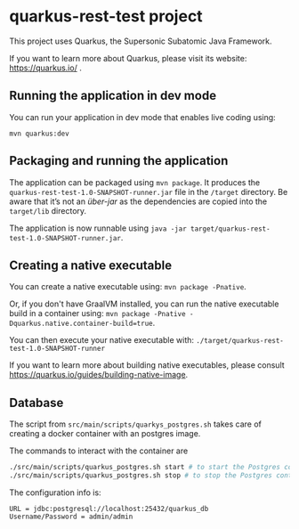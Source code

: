 # quarkus-rest-test project

This project uses Quarkus, the Supersonic Subatomic Java Framework.

If you want to learn more about Quarkus, please visit its website: https://quarkus.io/ .

## Running the application in dev mode

You can run your application in dev mode that enables live coding using:
```
mvn quarkus:dev
```

## Packaging and running the application

The application can be packaged using `mvn package`.
It produces the `quarkus-rest-test-1.0-SNAPSHOT-runner.jar` file in the `/target` directory.
Be aware that it’s not an _über-jar_ as the dependencies are copied into the `target/lib` directory.

The application is now runnable using `java -jar target/quarkus-rest-test-1.0-SNAPSHOT-runner.jar`.

## Creating a native executable

You can create a native executable using: `mvn package -Pnative`.

Or, if you don't have GraalVM installed, you can run the native executable build in a container using: `mvn package -Pnative -Dquarkus.native.container-build=true`.

You can then execute your native executable with: `./target/quarkus-rest-test-1.0-SNAPSHOT-runner`

If you want to learn more about building native executables, please consult https://quarkus.io/guides/building-native-image.

## Database
The script from `src/main/scripts/quarkys_postgres.sh` takes care of creating a docker container with an postgres image.

The commands to interact with the container are
```bash
./src/main/scripts/quarkus_postgres.sh start # to start the Postgres container
./src/main/scripts/quarkus_postgres.sh stop # to stop the Postgres container
```
The configuration info is:
```
URL = jdbc:postgresql://localhost:25432/quarkus_db
Username/Password = admin/admin
```
